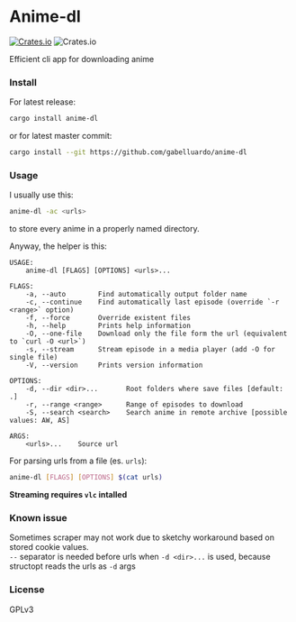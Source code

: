 # Anime-dl

[![Crates.io](https://img.shields.io/crates/v/anime-dl?color=orange)](https://crates.io/crates/anime-dl)
![Crates.io](https://img.shields.io/crates/l/anime-dl)

Efficient cli app for downloading anime

### Install

For latest release:

```sh
cargo install anime-dl
```

or for latest master commit:

```sh
cargo install --git https://github.com/gabelluardo/anime-dl
```

### Usage

I usually use this:
```sh
anime-dl -ac <urls>
```
to store every anime in a properly named directory.

Anyway, the helper is this: 

```
USAGE:
    anime-dl [FLAGS] [OPTIONS] <urls>...

FLAGS:
    -a, --auto        Find automatically output folder name
    -c, --continue    Find automatically last episode (override `-r <range>` option)
    -f, --force       Override existent files
    -h, --help        Prints help information
    -O, --one-file    Download only the file form the url (equivalent to `curl -O <url>`)
    -s, --stream      Stream episode in a media player (add -O for single file)
    -V, --version     Prints version information

OPTIONS:
    -d, --dir <dir>...       Root folders where save files [default: .]
    -r, --range <range>      Range of episodes to download
    -S, --search <search>    Search anime in remote archive [possible values: AW, AS]

ARGS:
    <urls>...    Source url
```

For parsing urls from a file (es. `urls`):

```sh
anime-dl [FLAGS] [OPTIONS] $(cat urls)
```

**Streaming requires `vlc` intalled**

### Known issue

Sometimes scraper may not work due to sketchy workaround based on stored cookie values.  
`--` separator is needed before urls when `-d <dir>...` is used, because structopt reads the urls as `-d` args

### License

GPLv3
